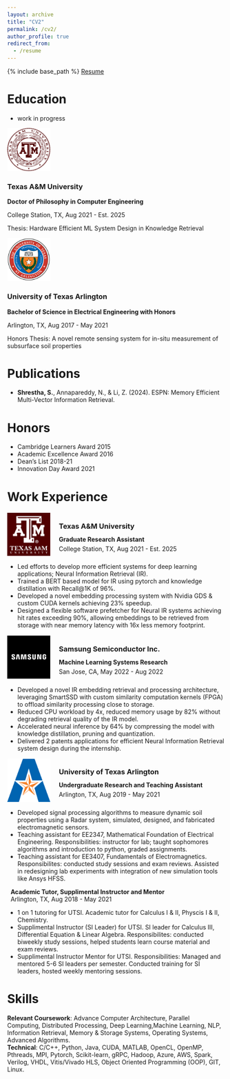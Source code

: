 ```yaml
---
layout: archive
title: "CV2"
permalink: /cv2/
author_profile: true
redirect_from:
  - /resume
---
```


{% include base_path %}
[Resume](https://github.com/susavlsh10/susavlsh10.github.io/blob/master/files/sls_resume.pdf)  


Education
======

* work in progress

<div class="display: flex; align-items: center;">
  <img src="/images/tamuedu.png" alt="Texas A&M University" width="100" height="100">
  <div>
    <h3>Texas A&M University</h3>
    <p><strong>Doctor of Philosophy in Computer Engineering</strong></p>
    <p>College Station, TX, Aug 2021 - Est. 2025</p>
    <p>Thesis: Hardware Efficient ML System Design in Knowledge Retrieval</p>
  </div>
</div>

<div class="display: flex; align-items: center;">
  <img src="/images/utaedu.png" alt="University of Texas at Arlington" width="100" height="100">
  <div>
    <h3>University of Texas Arlington</h3>
    <p><strong>Bachelor of Science in Electrical Engineering with Honors</strong></p>
    <p>Arlington, TX, Aug 2017 - May 2021</p>
    <p>Honors Thesis: A novel remote sensing system for in-situ measurement of subsurface soil properties</p>
  </div>
</div>

Publications
======

* **Shrestha, S.**, Annapareddy, N., & Li, Z. (2024). ESPN: Memory Efficient Multi-Vector Information Retrieval.


Honors
======
* Cambridge Learners Award 2015
* Academic Excellence Award 2016
* Dean’s List 2018-21
* Innovation Day Award 2021


Work Experience
======

<div style="display: flex; align-items: center;">
  <img src="/images/tamuwork.jpeg" alt="Texas A&M University" width="100" height="100" style="float: left; margin-right: 20px;">
  <div>
    <h3>Texas A&M University</h3>
    <p style="line-height: 0.6;"><strong>Graduate Research Assistant</strong></p>
    <p style="line-height: 0.6;">College Station, TX, Aug 2021 - Est. 2025</p>
  </div>
</div>

* Led efforts to develop more efficient systems for deep learning applications; Neural Information Retrieval (IR).
* Trained a BERT based model for IR using pytorch and knowledge distillation with Recall@1K of 96%.
* Developed a novel embedding processing system with Nvidia GDS & custom CUDA kernels achieving 23% speedup.
* Designed a flexible software prefetcher for Neural IR systems achieving hit rates exceeding 90%, allowing embeddings to be retrieved from storage with near memory latency with 16x less memory footprint.  


<div style="display: flex; align-items: center;">
  <img src="/images/samsungsemiconductor_logo.jpeg" alt="Samsung" width="100" height="100" style="float: left; margin-right: 20px;">
  <div>
    <h3>Samsung Semiconductor Inc.</h3>
    <p style="line-height: 0.6;"><strong>Machine Learning Systems Research</strong></p>
    <p style="line-height: 0.6;">San Jose, CA, May 2022 - Aug 2022 </p>
  </div>
</div>

* Developed a novel IR embedding retrieval and processing architecture, leveraging SmartSSD with custom similarity computation kernels (FPGA) to offload similarity processing close to storage.  
* Reduced CPU workload by 4x, reduced memory usage by 82% without degrading retrieval quality of the IR model.  
* Accelerated neural inference by 64% by compressing the model with knowledge distillation, pruning and quantization.  
* Delivered 2 patents applications for efficient Neural Information Retrieval system design during the internship.  


<div style="display: flex; align-items: center;">
  <img src="/images/utawork1.png" alt="Samsung" width="100" height="100" style="float: left; margin-right: 20px;">
  <div>
    <h3>University of Texas Arlington</h3>
    <p style="line-height: 0.6;"><strong>Undergraduate Research and Teaching Assistant</strong></p>
    <p style="line-height: 0.6;">Arlington, TX, Aug 2019 - May 2021 </p>
  </div>
</div>

*  Developed signal processing algorithms to measure dynamic soil properties using a Radar system, simulated, designed, and fabricated electromagnetic sensors.  
* Teaching assistant for EE2347, Mathematical Foundation of Electrical Engineering. Responsibilities: instructor for lab; taught sophomores algorithms and introduction to python, graded assignments.  
* Teaching assistant for EE3407, Fundamentals of Electromagnetics. Responsibilites: conducted study sessions and exam reviews. Assisted in redesigning lab experiments with integration of new simulation tools like Ansys HFSS.  

&nbsp; **Academic Tutor, Supplimental Instructor and Mentor**  
&nbsp; Arlington, TX, Aug 2018 - May 2021  
* 1 on 1 tutoring for UTSI. Academic tutor for Calculus I & II, Physcis I & II, Chemistry.
* Supplimental Instructor (SI Leader) for UTSI. SI leader for Calculus III, Differential Equation & Linear Algebra. Responsibilites: conducted biweekly study sessions, helped students learn course material and exam reviews.
* Supplimental Instructor Mentor for UTSI. Responsibilities: Managed and mentored 5-6 SI leaders per semester. Conducted training for SI leaders, hosted weekly mentoring sessions.

Skills
======

**Relevant Coursework**: Advance Computer Architecture, Parallel Computing, Distributed Processing, Deep Learning,Machine Learning, NLP, Information Retrieval, Memory & Storage Systems, Operating Systems, Advanced Algorithms.  
**Technical**: C/C++, Python, Java, CUDA, MATLAB, OpenCL, OpenMP, Pthreads, MPI, Pytorch, Scikit-learn, gRPC, Hadoop, Azure, AWS, Spark, Verilog, VHDL, Vitis/Vivado HLS, Object Oriented Programming (OOP), GIT, Linux.  



